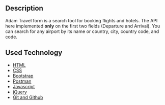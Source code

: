 ## Description
Adam Travel form is a search tool for booking flights and hotels.
The API here implemented **only** on the first two fields (Departure and Arrival).
You can search for any airport by its name or country, city, country code, and code.

## Used Technology
- [HTML](https://mzl.la/2vg3qbL)
- [CSS](https://mzl.la/2wcQgfM)
- [Bootstrap](https://t.ly/epLp3)
- [Postman](https://bit.ly/2Vtpavo)
- [Javascript](https://t.ly/NX9XO)
- [jQuery](https://bit.ly/2I6xMjF)
- [Git and Github](https://bit.ly/2I9dia6)